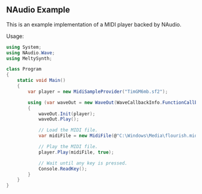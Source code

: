 ## NAudio Example

This is an example implementation of a MIDI player backed by NAudio.

Usage:
```cs
using System;
using NAudio.Wave;
using MeltySynth;

class Program
{
    static void Main()
    {
        var player = new MidiSampleProvider("TimGM6mb.sf2");

        using (var waveOut = new WaveOut(WaveCallbackInfo.FunctionCallback()))
        {
            waveOut.Init(player);
            waveOut.Play();

            // Load the MIDI file.
            var midiFile = new MidiFile(@"C:\Windows\Media\flourish.mid");

            // Play the MIDI file.
            player.Play(midiFile, true);

            // Wait until any key is pressed.
            Console.ReadKey();
        }
    }
}
```
